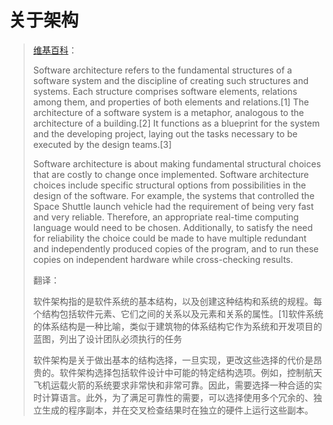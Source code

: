# 关于架构

> [维基百科](https://en.wikipedia.org/wiki/Software_architecture)：
>
> Software architecture refers to the fundamental structures of a software system and the discipline of creating such structures and systems. Each structure comprises software elements, relations among them, and properties of both elements and relations.\[1\] The architecture of a software system is a metaphor, analogous to the architecture of a building.\[2\] It functions as a blueprint for the system and the developing project, laying out the tasks necessary to be executed by the design teams.\[3\]
>
> Software architecture is about making fundamental structural choices that are costly to change once implemented. Software architecture choices include specific structural options from possibilities in the design of the software. For example, the systems that controlled the Space Shuttle launch vehicle had the requirement of being very fast and very reliable. Therefore, an appropriate real-time computing language would need to be chosen. Additionally, to satisfy the need for reliability the choice could be made to have multiple redundant and independently produced copies of the program, and to run these copies on independent hardware while cross-checking results.
>
> 翻译：
>
> 软件架构指的是软件系统的基本结构，以及创建这种结构和系统的规程。每个结构包括软件元素、它们之间的关系以及元素和关系的属性。\[1\]软件系统的体系结构是一种比喻，类似于建筑物的体系结构它作为系统和开发项目的蓝图，列出了设计团队必须执行的任务
>
> 软件架构是关于做出基本的结构选择，一旦实现，更改这些选择的代价是昂贵的。软件架构选择包括软件设计中可能的特定结构选项。例如，控制航天飞机运载火箭的系统要求非常快和非常可靠。因此，需要选择一种合适的实时计算语言。此外，为了满足可靠性的需要，可以选择使用多个冗余的、独立生成的程序副本，并在交叉检查结果时在独立的硬件上运行这些副本。



